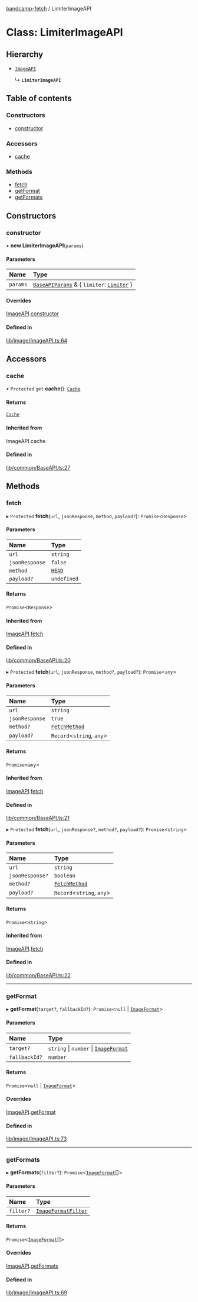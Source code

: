 [bandcamp-fetch](../README.md) / LimiterImageAPI

# Class: LimiterImageAPI

## Hierarchy

- [`ImageAPI`](ImageAPI.md)

  ↳ **`LimiterImageAPI`**

## Table of contents

### Constructors

- [constructor](LimiterImageAPI.md#constructor)

### Accessors

- [cache](LimiterImageAPI.md#cache)

### Methods

- [fetch](LimiterImageAPI.md#fetch)
- [getFormat](LimiterImageAPI.md#getformat)
- [getFormats](LimiterImageAPI.md#getformats)

## Constructors

### constructor

• **new LimiterImageAPI**(`params`)

#### Parameters

| Name | Type |
| :------ | :------ |
| `params` | [`BaseAPIParams`](../interfaces/BaseAPIParams.md) & { `limiter`: [`Limiter`](Limiter.md)  } |

#### Overrides

[ImageAPI](ImageAPI.md).[constructor](ImageAPI.md#constructor)

#### Defined in

[lib/image/ImageAPI.ts:64](https://github.com/patrickkfkan/bandcamp-fetch/blob/7bb1899/src/lib/image/ImageAPI.ts#L64)

## Accessors

### cache

• `Protected` `get` **cache**(): [`Cache`](Cache.md)

#### Returns

[`Cache`](Cache.md)

#### Inherited from

ImageAPI.cache

#### Defined in

[lib/common/BaseAPI.ts:27](https://github.com/patrickkfkan/bandcamp-fetch/blob/7bb1899/src/lib/common/BaseAPI.ts#L27)

## Methods

### fetch

▸ `Protected` **fetch**(`url`, `jsonResponse`, `method`, `payload?`): `Promise`<`Response`\>

#### Parameters

| Name | Type |
| :------ | :------ |
| `url` | `string` |
| `jsonResponse` | ``false`` |
| `method` | [`HEAD`](../enums/FetchMethod.md#head) |
| `payload?` | `undefined` |

#### Returns

`Promise`<`Response`\>

#### Inherited from

[ImageAPI](ImageAPI.md).[fetch](ImageAPI.md#fetch)

#### Defined in

[lib/common/BaseAPI.ts:20](https://github.com/patrickkfkan/bandcamp-fetch/blob/7bb1899/src/lib/common/BaseAPI.ts#L20)

▸ `Protected` **fetch**(`url`, `jsonResponse`, `method?`, `payload?`): `Promise`<`any`\>

#### Parameters

| Name | Type |
| :------ | :------ |
| `url` | `string` |
| `jsonResponse` | ``true`` |
| `method?` | [`FetchMethod`](../enums/FetchMethod.md) |
| `payload?` | `Record`<`string`, `any`\> |

#### Returns

`Promise`<`any`\>

#### Inherited from

[ImageAPI](ImageAPI.md).[fetch](ImageAPI.md#fetch)

#### Defined in

[lib/common/BaseAPI.ts:21](https://github.com/patrickkfkan/bandcamp-fetch/blob/7bb1899/src/lib/common/BaseAPI.ts#L21)

▸ `Protected` **fetch**(`url`, `jsonResponse?`, `method?`, `payload?`): `Promise`<`string`\>

#### Parameters

| Name | Type |
| :------ | :------ |
| `url` | `string` |
| `jsonResponse?` | `boolean` |
| `method?` | [`FetchMethod`](../enums/FetchMethod.md) |
| `payload?` | `Record`<`string`, `any`\> |

#### Returns

`Promise`<`string`\>

#### Inherited from

[ImageAPI](ImageAPI.md).[fetch](ImageAPI.md#fetch)

#### Defined in

[lib/common/BaseAPI.ts:22](https://github.com/patrickkfkan/bandcamp-fetch/blob/7bb1899/src/lib/common/BaseAPI.ts#L22)

___

### getFormat

▸ **getFormat**(`target?`, `fallbackId?`): `Promise`<``null`` \| [`ImageFormat`](../interfaces/ImageFormat.md)\>

#### Parameters

| Name | Type |
| :------ | :------ |
| `target?` | `string` \| `number` \| [`ImageFormat`](../interfaces/ImageFormat.md) |
| `fallbackId?` | `number` |

#### Returns

`Promise`<``null`` \| [`ImageFormat`](../interfaces/ImageFormat.md)\>

#### Overrides

[ImageAPI](ImageAPI.md).[getFormat](ImageAPI.md#getformat)

#### Defined in

[lib/image/ImageAPI.ts:73](https://github.com/patrickkfkan/bandcamp-fetch/blob/7bb1899/src/lib/image/ImageAPI.ts#L73)

___

### getFormats

▸ **getFormats**(`filter?`): `Promise`<[`ImageFormat`](../interfaces/ImageFormat.md)[]\>

#### Parameters

| Name | Type |
| :------ | :------ |
| `filter?` | [`ImageFormatFilter`](../enums/ImageFormatFilter.md) |

#### Returns

`Promise`<[`ImageFormat`](../interfaces/ImageFormat.md)[]\>

#### Overrides

[ImageAPI](ImageAPI.md).[getFormats](ImageAPI.md#getformats)

#### Defined in

[lib/image/ImageAPI.ts:69](https://github.com/patrickkfkan/bandcamp-fetch/blob/7bb1899/src/lib/image/ImageAPI.ts#L69)
